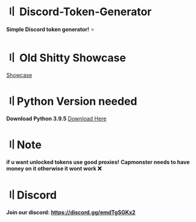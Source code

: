 # 〢 Discord-Token-Generator

**Simple Discord token generator!** :star:


# 〢 Old Shitty Showcase

<a href="https://streamable.com/eo6vxc">Showcase</a> 

# 〢Python Version needed

**Download Python 3.9.5**
<a href="https://www.python.org/downloads/release/python-395/">Download Here</a> 

# 〢Note 
**if u want unlocked tokens use good proxies!**
**Capmonster needs to have money on it otherwise it wont work :x:**


# 〢Discord
**Join our discord: https://discord.gg/emdTgSGKx2**
